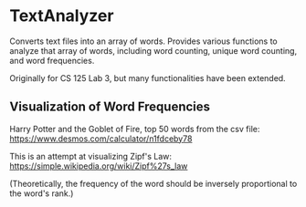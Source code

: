 # TextAnalyzer

Converts text files into an array of words.
Provides various functions to analyze that array of words, including word counting, unique word counting, and word frequencies.

Originally for CS 125 Lab 3, but many functionalities have been extended.

## Visualization of Word Frequencies

Harry Potter and the Goblet of Fire, top 50 words from the csv file: https://www.desmos.com/calculator/n1fdceby78

This is an attempt at visualizing Zipf's Law: https://simple.wikipedia.org/wiki/Zipf%27s_law

(Theoretically, the frequency of the word should be inversely proportional to the word's rank.)
